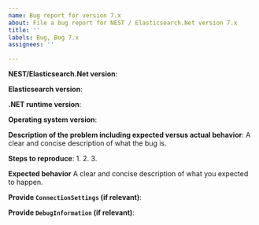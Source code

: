 ```yaml
---
name: Bug report for version 7.x
about: File a bug report for NEST / Elasticsearch.Net version 7.x
title: ''
labels: Bug, Bug 7.x
assignees: ''

---
```


**NEST/Elasticsearch.Net version**:

**Elasticsearch version**:

**.NET runtime version**:

**Operating system version**:

**Description of the problem including expected versus actual behavior**:
A clear and concise description of what the bug is.

**Steps to reproduce**:
 1.
 2.
 3.

**Expected behavior**
A clear and concise description of what you expected to happen.

**Provide `ConnectionSettings` (if relevant)**:

**Provide `DebugInformation` (if relevant)**:

